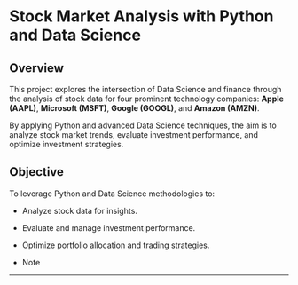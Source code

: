 # Stock Market Analysis with Python and Data Science  

## Overview  

This project explores the intersection of Data Science and finance through the analysis of stock data for four prominent technology companies: **Apple (AAPL)**, **Microsoft (MSFT)**, **Google (GOOGL)**, and **Amazon (AMZN)**.  

By applying Python and advanced Data Science techniques, the aim is to analyze stock market trends, evaluate investment performance, and optimize investment strategies.

## Objective  

To leverage Python and Data Science methodologies to:  
- Analyze stock data for insights.  
- Evaluate and manage investment performance.  
- Optimize portfolio allocation and trading strategies.

- Note

---
